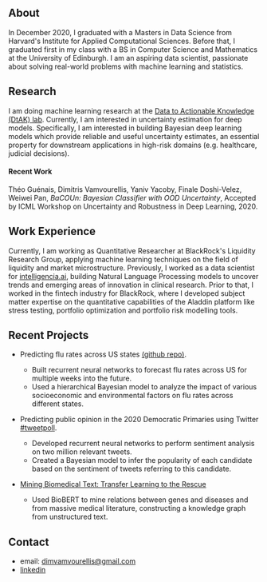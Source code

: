 ## About

In December 2020, I graduated with a Masters in Data Science from Harvard's Institute for Applied Computational Sciences. Before that, I graduated first in my class with a BS in Computer Science and Mathematics at the University of Edinburgh. I am an aspiring data scientist, passionate about solving real-world problems with machine learning and statistics.

## Research

I am doing machine learning research at the [Data to Actionable Knowledge (DtAK) lab](https://dtak.github.io). Currently, I am interested in uncertainty estimation for deep models. Specifically, I am interested in building Bayesian deep learning models which provide reliable and useful uncertainty estimates, an essential property for downstream applications in high-risk domains (e.g. healthcare, judicial decisions). 

#### Recent Work

Théo Guénais, Dimitris Vamvourellis, Yaniv Yacoby, Finale Doshi-Velez, Weiwei Pan, *BaCOUn: Bayesian Classifier with OOD Uncertainty*, Accepted by ICML Workshop on Uncertainty and Robustness in Deep Learning, 2020.

## Work Experience

Currently, I am working as Quantitative Researcher at BlackRock's Liquidity Research Group, applying machine learning techniques on the field of liquidity and market microstructure. Previously, I worked as a data scientist for [intelligencia.ai](https://www.intelligencia.ai/), building Natural Language Processing models to uncover trends and emerging areas of innovation in clinical research. Prior to that, I worked in the fintech industry for BlackRock, where I developed subject matter expertise on the quantitative capabilities of the Aladdin platform like stress testing, portfolio optimization and portfolio risk modelling tools.


## Recent Projects

- Predicting flu rates across US states [(github repo)](https://github.com/benlevyx/modelling-infectious-disease).
  - Built recurrent neural networks to forecast flu rates across US for multiple weeks into the future.
  - Used a hierarchical Bayesian model to analyze the impact of various socioeconomic and environmental factors on flu rates across different states.
  
- Predicting public opinion in the 2020 Democratic Primaries using Twitter [#tweetpoll](https://benlevyx.github.io/twitter-polling/).
  - Developed recurrent neural networks to perform sentiment analysis on two million relevant tweets.
  - Created a Bayesian model to infer the popularity of each candidate based on the sentiment of tweets referring to this candidate.

- [Mining Biomedical Text: Transfer Learning to the Rescue](https://medium.com/institute-for-applied-computational-science/mining-biomedical-text-transfer-learning-to-the-rescue-d502029314c3)
  - Used BioBERT to mine relations between genes and diseases and from massive medical literature, constructing a knowledge graph from unstructured text.


## Contact
- email: dimvamvourellis@gmail.com
- [linkedin](https://www.linkedin.com/in/dimitrisvamvourellis/)

